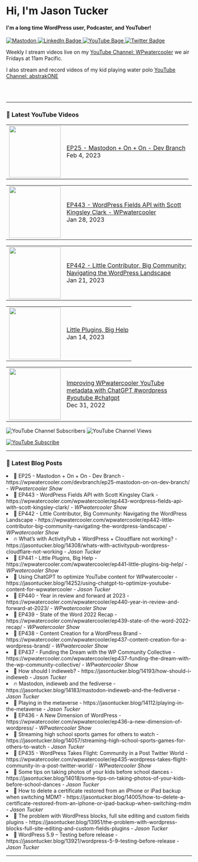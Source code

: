 # Hi, I'm Jason Tucker

#### I'm a long time WordPress user, Podcaster, and YouTuber!

<div id="badges">
  <a href="https://simian.rodeo/@jasontucker">
<img alt="Mastodon" src="https://img.shields.io/mastodon/follow/109265629430158597?domain=https%3A%2F%2Fsimian.rodeo&label=Follow%20%40jasontucker%40simianrodeo%20on%20Mastodon&logo=mastodon&style=for-the-badge">
  </a>
  <a href="https://linkedin.com/in/jasontucker">
    <img src="https://img.shields.io/badge/LinkedIn-blue?style=for-the-badge&logo=linkedin&logoColor=white" alt="LinkedIn Badge"/>
  </a>
  <a href="https://youtube.com/wpwatercooler">
    <img src="https://img.shields.io/youtube/channel/views/UCJwt6pUOwhJgmcJ9j-uS5Jw?label=YouTube&logo=YOUTUBE&style=for-the-badge" alt="YouTube Bage">
  </a>
  <a href="https://twitter.com/jasontucker">
    <img src="https://img.shields.io/badge/Twitter-grey?style=for-the-badge&logo=twitter&logoColor=white" alt="Twitter Badge"/>
  </a>
</div>


Weekly I stream videos live on my [YouTube Channel: WPwatercooler](https://youtube.com/wpwatercooler) we air Fridays at 11am Pacific.

I also stream and record videos of my kid playing water polo [YouTube Channel: abstrakONE](https://youtube.com/abstrakone)



<br />
<br />

---

### 🎥 Latest YouTube Videos

<!-- YOUTUBE:START --><table><tr><td><a href="https://www.youtube.com/watch?v=c0t-mgwv6Kc"><img width="140px" src="https://i.ytimg.com/vi/c0t-mgwv6Kc/mqdefault.jpg"></a></td>
<td><a href="https://www.youtube.com/watch?v=c0t-mgwv6Kc">EP25 - Mastodon + On + On - Dev Branch</a><br/>Feb 4, 2023</td></tr></table>
<table><tr><td><a href="https://www.youtube.com/watch?v=NYAslrYgs8s"><img width="140px" src="https://i.ytimg.com/vi/NYAslrYgs8s/mqdefault.jpg"></a></td>
<td><a href="https://www.youtube.com/watch?v=NYAslrYgs8s">EP443 - WordPress Fields API with Scott Kingsley Clark - WPwatercooler</a><br/>Jan 28, 2023</td></tr></table>
<table><tr><td><a href="https://www.youtube.com/watch?v=Sfln2Kpnllk"><img width="140px" src="https://i.ytimg.com/vi/Sfln2Kpnllk/mqdefault.jpg"></a></td>
<td><a href="https://www.youtube.com/watch?v=Sfln2Kpnllk">EP442 - Little Contributor, Big Community: Navigating the WordPress Landscape</a><br/>Jan 21, 2023</td></tr></table>
<table><tr><td><a href="https://www.youtube.com/watch?v=_OnYhhePrDQ"><img width="140px" src="https://i.ytimg.com/vi/_OnYhhePrDQ/mqdefault.jpg"></a></td>
<td><a href="https://www.youtube.com/watch?v=_OnYhhePrDQ">Little Plugins, Big Help</a><br/>Jan 14, 2023</td></tr></table>
<table><tr><td><a href="https://www.youtube.com/watch?v=uYYPsSMCOWA"><img width="140px" src="https://i.ytimg.com/vi/uYYPsSMCOWA/mqdefault.jpg"></a></td>
<td><a href="https://www.youtube.com/watch?v=uYYPsSMCOWA">Improving WPwatercooler YouTube metadata with ChatGPT #wordpress #youtube #chatgpt</a><br/>Dec 31, 2022</td></tr></table>
<!-- YOUTUBE:END -->


![YouTube Channel Subscribers](https://img.shields.io/youtube/channel/subscribers/UCJwt6pUOwhJgmcJ9j-uS5Jw?style=social)
![YouTube Channel Views](https://img.shields.io/youtube/channel/views/UCJwt6pUOwhJgmcJ9j-uS5Jw?style=social)
<br />

[![YouTube Subscribe](https://img.shields.io/badge/YouTube_@wpwatercooler-SUBSCRIBE-red?logo=youtube&style=for-the-badge&logoColor=red)](https://www.youtube.com/wpwatercooler?sub_confirmation=1) 




---

### 📑 Latest Blog Posts

<!-- BLOG-POST-LIST:START --><li>🚀 EP25 - Mastodon + On + On - Dev Branch - https://wpwatercooler.com/devbranch/ep25-mastodon-on-on-dev-branch/ - <em>WPwatercooler Show</em></li><li>💫 EP443 - WordPress Fields API with Scott Kingsley Clark - https://wpwatercooler.com/wpwatercooler/ep443-wordpress-fields-api-with-scott-kingsley-clark/ - <em>WPwatercooler Show</em></li><li>🚀 EP442 - Little Contributor, Big Community: Navigating the WordPress Landscape - https://wpwatercooler.com/wpwatercooler/ep442-little-contributor-big-community-navigating-the-wordpress-landscape/ - <em>WPwatercooler Show</em></li><li>🔥 What’s with ActivityPub + WordPress + Cloudflare not working? - https://jasontucker.blog/14308/whats-with-activitypub-wordpress-cloudflare-not-working - <em>Jason Tucker</em></li><li>💫 EP441 - Little Plugins, Big Help - https://wpwatercooler.com/wpwatercooler/ep441-little-plugins-big-help/ - <em>WPwatercooler Show</em></li><li>💯 Using ChatGPT to optimize YouTube content for WPwatercooler - https://jasontucker.blog/14252/using-chatgpt-to-optimize-youtube-content-for-wpwatercooler - <em>Jason Tucker</em></li><li>🚀 EP440 - Year in review and forward at 2023 - https://wpwatercooler.com/wpwatercooler/ep440-year-in-review-and-forward-at-2023/ - <em>WPwatercooler Show</em></li><li>💫 EP439 - State of the Word 2022 Recap - https://wpwatercooler.com/wpwatercooler/ep439-state-of-the-word-2022-recap/ - <em>WPwatercooler Show</em></li><li>💯 EP438 - Content Creation for a WordPress Brand - https://wpwatercooler.com/wpwatercooler/ep437-content-creation-for-a-wordpress-brand/ - <em>WPwatercooler Show</em></li><li>🚀 EP437 - Funding the Dream with the WP Community Collective - https://wpwatercooler.com/wpwatercooler/ep437-funding-the-dream-with-the-wp-community-collective/ - <em>WPwatercooler Show</em></li><li>💫 How should I indieweb? - https://jasontucker.blog/14193/how-should-i-indieweb - <em>Jason Tucker</em></li><li>🔥 Mastodon, indieweb and the fediverse - https://jasontucker.blog/14183/mastodon-indieweb-and-the-fediverse - <em>Jason Tucker</em></li><li>💯 Playing in the metaverse - https://jasontucker.blog/14112/playing-in-the-metaverse - <em>Jason Tucker</em></li><li>🚀 EP436 - A New Dimension of WordPress - https://wpwatercooler.com/wpwatercooler/ep436-a-new-dimension-of-wordpress/ - <em>WPwatercooler Show</em></li><li>💫 Streaming high school sports games for others to watch - https://jasontucker.blog/14057/streaming-high-school-sports-games-for-others-to-watch - <em>Jason Tucker</em></li><li>🌮 EP435 - WordPress Takes Flight: Community in a Post Twitter World - https://wpwatercooler.com/wpwatercooler/ep435-wordpress-takes-flight-community-in-a-post-twitter-world/ - <em>WPwatercooler Show</em></li><li>🚀 Some tips on taking photos of your kids before school dances - https://jasontucker.blog/14018/some-tips-on-taking-photos-of-your-kids-before-school-dances - <em>Jason Tucker</em></li><li>🚀 How to delete a certificate restored from an iPhone or iPad backup when switching MDM? - https://jasontucker.blog/14005/how-to-delete-a-certificate-restored-from-an-iphone-or-ipad-backup-when-switching-mdm - <em>Jason Tucker</em></li><li>🌮 The problem with WordPress blocks, full site editing and custom fields plugins - https://jasontucker.blog/13951/the-problem-with-wordpress-blocks-full-site-editing-and-custom-fields-plugins - <em>Jason Tucker</em></li><li>💯 WordPress 5.9 – Testing before release - https://jasontucker.blog/13921/wordpress-5-9-testing-before-release - <em>Jason Tucker</em></li><!-- BLOG-POST-LIST:END -->


---

